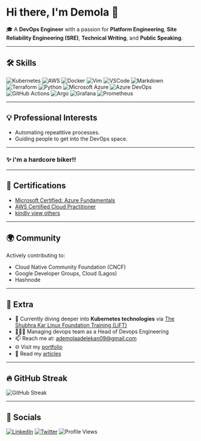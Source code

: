 # Hi there, I'm Demola 👋

🎓 A **DevOps Engineer** with a passion for **Platform Engineering**, **Site Reliability Engineering (SRE)**, **Technical Writing**, and **Public Speaking**.

---

## 🛠 Skills

![Kubernetes](https://img.shields.io/badge/Kubernetes-326ce5?style=flat&logo=kubernetes&logoColor=white)
![AWS](https://img.shields.io/badge/AWS-232f3e?style=flat&logo=amazonaws&logoColor=white)
![Docker](https://img.shields.io/badge/Docker-2496ed?style=flat&logo=docker&logoColor=white)
![Vim](https://img.shields.io/badge/Vim-019733?style=flat&logo=vim&logoColor=white)
![VSCode](https://img.shields.io/badge/VSCode-007ACC?style=flat&logo=visual-studio-code&logoColor=white)
![Markdown](https://img.shields.io/badge/Markdown-000000?style=flat&logo=markdown&logoColor=white)
![Terraform](https://img.shields.io/badge/Terraform-623ce4?style=flat&logo=terraform&logoColor=white)
![Python](https://img.shields.io/badge/Python-3776AB?style=flat&logo=python&logoColor=white)
![Microsoft Azure](https://img.shields.io/badge/Azure-0078D4?style=flat&logo=microsoft-azure&logoColor=white)
![Azure DevOps](https://img.shields.io/badge/Azure_DevOps-0078D7?style=flat&logo=azure-devops&logoColor=white)
![GitHub Actions](https://img.shields.io/badge/GitHub_Actions-2088FF?style=flat&logo=github-actions&logoColor=white)
![Argo](https://img.shields.io/badge/Argo-EF7B4D?style=flat&logo=argo&logoColor=white)
![Grafana](https://img.shields.io/badge/Grafana-F46800?style=flat&logo=grafana&logoColor=white)
![Prometheus](https://img.shields.io/badge/Prometheus-E6522C?style=flat&logo=prometheus&logoColor=white)

---

## 💡 Professional Interests

- Automating repeatitive processes.
- Guiding people to get into the DevOps space.

---

### ✨ i'm a hardcore biker!!

---

## 📜 Certifications

- [Microsoft Certified: Azure Fundamentals](https://learn.microsoft.com/en-us/certifications/azure-fundamentals/)
- [AWS Certified Cloud Practitioner](https://aws.amazon.com/certification/certified-cloud-practitioner/)
- [kindly view others](#)

---

## 🌍 Community

Actively contributing to:

- Cloud Native Community Foundation (CNCF)
- Google Developer Groups, Cloud (Lagos)
- Hashnode

---

## 🌱 Extra

- 🌱 Currently diving deeper into **Kubernetes technologies** via [The Shubhra Kar Linux Foundation Training (LiFT)](https://www.linuxfoundation.org/)
- 👩🏽‍💻 Managing devops team as a Head of Devops Engineering
- 📫 Reach me at: [ademolaadelekan09@gmail.com](mailto:ademolaadelekan09@gmail.com)
- 🌐 Visit my [portfolio](#)
- 📝 Read my [articles](#)

---

## 🔥 GitHub Streak

![GitHub Streak](https://github-readme-streak-stats.herokuapp.com?user=demola09&theme=default)

---

## 🔗 Socials

[![LinkedIn](https://img.shields.io/badge/LinkedIn-blue?style=flat&logo=linkedin)](https://www.linkedin.com/in/adelekan-ademola-62092b14b/)
[![Twitter](https://img.shields.io/badge/Twitter-1DA1F2?style=flat&logo=twitter&logoColor=white)](#)
![Profile Views](https://komarev.com/ghpvc/?username=demola09&color=green)
